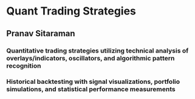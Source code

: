 # Quant Trading Strategies
## Pranav Sitaraman
### Quantitative trading strategies utilizing technical analysis of overlays/indicators, oscillators, and algorithmic pattern recognition
### Historical backtesting with signal visualizations, portfolio simulations, and statistical performance measurements
